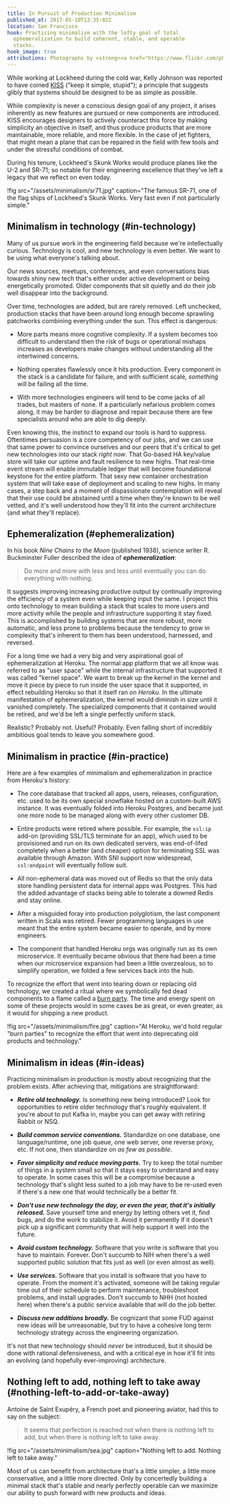 ```yaml
---
title: In Pursuit of Production Minimalism
published_at: 2017-05-10T13:35:02Z
location: San Francisco
hook: Practicing minimalism with the lofty goal of total
  ephemeralization to build coherent, stable, and operable
  stacks.
hook_image: true
attributions: Photographs by <strong><a href="https://www.flickr.com/photos/i-am-mclovin/14601998033/">Ben Harrington</a></strong> (SR-71), <strong><a href="https://www.flickr.com/photos/learnscope/5032942270/">Robyn Jay</a></strong> (embers of a burning fire), and <a href="https://www.flickr.com/photos/alamin_bd/22969073683/">Md. Al Amin</a> (boat and sky). Licensed under Creative Commons BY-NC-ND 2.0, BY-SA 2.0, and CC BY 2.0 respectively.
---
```


While working at Lockheed during the cold war, Kelly
Johnson was reported to have coined [KISS][kiss] ("keep it
simple, stupid"); a principle that suggests glibly that
systems should be designed to be as simple as possible.

While complexity is never a conscious design goal of any
project, it arises inherently as new features are pursued
or new components are introduced. KISS encourages designers
to actively counteract this force by making simplicity an
objective in itself, and thus produce products that are
more maintainable, more reliable, and more flexible. In the
case of jet fighters, that might mean a plane that can be
repaired in the field with few tools and under the
stressful conditions of combat.

During his tenure, Lockheed's Skunk Works would produce
planes like the U-2 and SR-71; so notable for their
engineering excellence that they've left a legacy that we
reflect on even today.

!fig src="/assets/minimalism/sr71.jpg" caption="The famous SR-71, one of the flag ships of Lockheed's Skunk Works. Very fast even if not particularly simple."

## Minimalism in technology (#in-technology)

Many of us pursue work in the engineering field because
we're intellectually curious. Technology is cool, and new
technology is even better. We want to be using what
everyone's talking about.

Our news sources, meetups, conferences, and even
conversations bias towards shiny new tech that's either
under active development or being energetically promoted.
Older components that sit quietly and do their job well
disappear into the background.

Over time, technologies are added, but are rarely removed.
Left unchecked, production stacks that have been around
long enough become sprawling patchworks combining
everything under the sun. This effect is dangerous:

* More parts means more cognitive complexity. If a system
  becomes too difficult to understand then the risk of bugs
  or operational mishaps increases as developers make
  changes without understanding all the intertwined
  concerns.

* Nothing operates flawlessly once it hits production.
  Every component in the stack is a candidate for failure,
  and with sufficient scale, _something_ will be failing all
  the time.

* With more technologies engineers will tend to be come
  jacks of all trades, but masters of none. If a
  particularly nefarious problem comes along, it may be
  harder to diagnose and repair because there are few
  specialists around who are able to dig deeply.

Even knowing this, the instinct to expand our tools is hard
to suppress. Oftentimes persuasion is a core competency of
our jobs, and we can use that same power to convince
ourselves and our peers that it's critical to get new
technologies into our stack _right now_. That Go-based HA
key/value store will take our uptime and fault resilience
to new highs. That real-time event stream will enable
immutable ledger that will become foundational keystone for
the entire platform. That sexy new container orchestration
system that will take ease of deployment and scaling to new
highs. In many cases, a step back and a moment of
dispassionate contemplation will reveal that their use
could be abstained until a time when they're known to be
well vetted, and it's well understood how they'll fit into
the current architecture (and what they'll replace).

## Ephemeralization (#ephemeralization)

In his book _Nine Chains to the Moon_ (published 1938),
science writer R. Buckminster Fuller described the idea of
***ephemeralization***:

> Do more and more with less and less until eventually you
> can do everything with nothing.

It suggests improving increasing productive output by
continually improving the efficiency of a system even while
keeping input the same. I project this onto technology to
mean building a stack that scales to more users and more
activity while the people and infrastructure supporting it
stay fixed. This is accomplished by building systems that
are more robust, more automatic, and less prone to problems
because the tendency to grow in complexity that's inherent
to them has been understood, harnessed, and reversed.

For a long time we had a very big and very aspirational
goal of ephemeralization at Heroku. The normal app platform
that we all know was referred to as "user space" while the
internal infrastructure that supported it was called
"kernel space". We want to break up the kernel in the
kernel and move it piece by piece to run inside the user
space that it supported, in effect rebuilding Heroku so
that it itself ran _on Heroku_. In the ultimate
manifestation of ephemeralization, the kernel would
diminish in size until it vanished completely. The
specialized components that it contained would be retired,
and we'd be left a single perfectly uniform stack.

Realistic? Probably not. Useful? Probably. Even falling
short of incredibly ambitious goal tends to leave you
somewhere good.

## Minimalism in practice (#in-practice)

Here are a few examples of minimalism and ephemeralization
in practice from Heroku's history:

* The core database that tracked all apps, users, releases,
  configuration, etc. used to be its own special snowflake
  hosted on a custom-built AWS instance. It was eventually
  folded into Heroku Postgres, and became just one more
  node to be managed along with every other customer DB.

* Entire products were retired where possible. For example,
  the `ssl:ip` add-on (providing SSL/TLS terminate for an
  app), which used to be provisioned and run on its own
  dedicated servers, was end-of-lifed completely when a
  better (and cheaper) option for terminating SSL was
  available through Amazon. With SNI support now
  widespread, `ssl:endpoint` will eventually follow suit.

* All non-ephemeral data was moved out of Redis so that the
  only data store handling persistent data for internal
  apps was Postgres. This had the added advantage of stacks
  being able to tolerate a downed Redis and stay online.

* After a misguided foray into production polyglotism, the
  last component written in Scala was retired. Fewer
  programming languages in use meant that the entire system
  became easier to operate, and by more engineers.

* The component that handled Heroku orgs was originally run
  as its own microservice. It eventually became obvious
  that there had been a time when our microservice
  expansion had been a little overzealous, so to simplify
  operation, we folded a few services back into the hub.

To recognize the effort that went into tearing down or
replacing old technology, we created a ritual where we
symbolically fed dead components to a flame called a [burn
party](/fragments/burn-parties). The time and energy spent
on some of these projects would in some cases be as great,
or even greater, as it would for shipping a new product.

!fig src="/assets/minimalism/fire.jpg" caption="At Heroku, we'd hold regular \"burn parties\" to recognize the effort that went into deprecating old products and technology."

## Minimalism in ideas (#in-ideas)

Practicing minimalism in production is mostly about
recognizing that the problem exists. After achieving that,
mitigations are straightforward:

* ***Retire old technology.*** Is something new being
  introduced? Look for opportunities to retire older
  technology that's roughly equivalent. If you're about to
  put Kafka in, maybe you can get away with retiring Rabbit
  or NSQ.

* ***Build common service conventions.*** Standardize on
  one database, one language/runtime, one job queue, one
  web server, one reverse proxy, etc. If not one, then
  standardize on _as few as possible_.

* ***Favor simplicity and reduce moving parts.*** Try to
  keep the total number of things in a system small so that
  it stays easy to understand and easy to operate. In some
  cases this will be a compromise because a technology
  that's slight less suited to a job may have to be re-used
  even if there's a new one that would technically be a
  better fit.

* ***Don't use new technology the day, or even the year,
  that it's initially released.*** Save yourself time and
  energy by letting others vet it, find bugs, and do the
  work to stabilize it. Avoid it permanently if it doesn't
  pick up a significant community that will help support it
  well into the future.

* ***Avoid custom technology.*** Software that you write is
  software that you have to maintain. Forever. Don't
  succumb to NIH when there's a well supported public
  solution that fits just as well (or even almost as well).

* ***Use services.*** Software that you install is software
  that you have to operate. From the moment it's activated,
  someone will be taking regular time out of their schedule
  to perform maintenance, troubleshoot problems, and
  install upgrades. Don't succumb to NHH (not hosted here)
  when there's a public service available that will do the
  job better.

* ***Discuss new additions broadly.*** Be cognizant that some
  FUD against new ideas will be unreasonable, but try to
  have a cohesive long term technology strategy across the
  engineering organization.

It's not that new technology should _never_ be introduced,
but it should be done with rational defensiveness, and with
a critical eye in how it'll fit into an evolving (and
hopefully ever-improving) architecture.

## Nothing left to add, nothing left to take away (#nothing-left-to-add-or-take-away)

Antoine de Saint Exupéry, a French poet and pioneering
aviator, had this to say on the subject:

> It seems that perfection is reached not when there is
> nothing left to add, but when there is nothing left to
> take away.

!fig src="/assets/minimalism/sea.jpg" caption="Nothing left to add. Nothing left to take away."

Most of us can benefit from architecture that's a little
simpler, a little more conservative, and a little more
directed. Only by concertedly building a minimal stack
that's stable and nearly perfectly operable can we maximize
our ability to push forward with new products and ideas.

[kiss]: https://en.wikipedia.org/wiki/KISS_principle
